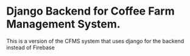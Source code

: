 # Django Backend for Coffee Farm Management System.

This is a version of the CFMS system that uses django for the backend instead of Firebase